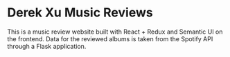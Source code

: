 # Derek Xu Music Reviews

This is a music review website built with React + Redux and Semantic UI on the frontend. Data for the reviewed albums is taken from the Spotify API through a Flask application.